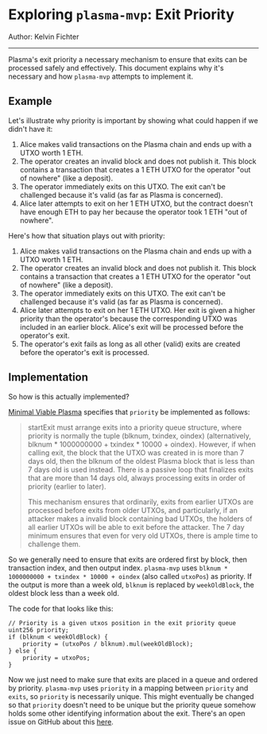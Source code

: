 Exploring `plasma-mvp`: Exit Priority
===

Author: Kelvin Fichter

---

Plasma's exit priority a necessary mechanism to ensure that exits can be processed safely and effectively. This document explains why it's necessary and how `plasma-mvp` attempts to implement it. 

## Example

Let's illustrate why priority is important by showing what could happen if we didn't have it:

1. Alice makes valid transactions on the Plasma chain and ends up with a UTXO worth 1 ETH.
2. The operator creates an invalid block and does not publish it. This block contains a transaction that creates a 1 ETH UTXO for the operator "out of nowhere" (like a deposit).
3. The operator immediately exits on this UTXO. The exit can't be challenged because it's valid (as far as Plasma is concerned).
4. Alice later attempts to exit on her 1 ETH UTXO, but the contract doesn't have enough ETH to pay her because the operator took 1 ETH "out of nowhere".

Here's how that situation plays out with priority:

1. Alice makes valid transactions on the Plasma chain and ends up with a UTXO worth 1 ETH.
2. The operator creates an invalid block and does not publish it. This block contains a transaction that creates a 1 ETH UTXO for the operator "out of nowhere" (like a deposit).
3. The operator immediately exits on this UTXO. The exit can't be challenged because it's valid (as far as Plasma is concerned).
4. Alice later attempts to exit on her 1 ETH UTXO. Her exit is given a higher priority than the operator's because the corresponding UTXO was included in an earlier block. Alice's exit will be processed before the operator's exit.
5. The operator's exit fails as long as all other (valid) exits are created before the operator's exit is processed.

## Implementation

So how is this actually implemented?

[Minimal Viable Plasma](https://ethresear.ch/t/minimal-viable-plasma/426) specifies that `priority` be implemented as follows:

> startExit must arrange exits into a priority queue structure, where priority is normally the tuple (blknum, txindex, oindex) (alternatively, blknum * 1000000000 + txindex * 10000 + oindex). However, if when calling exit, the block that the UTXO was created in is more than 7 days old, then the blknum of the oldest Plasma block that is less than 7 days old is used instead. There is a passive loop that finalizes exits that are more than 14 days old, always processing exits in order of priority (earlier to later).
> 
> This mechanism ensures that ordinarily, exits from earlier UTXOs are processed before exits from older UTXOs, and particularly, if an attacker makes a invalid block containing bad UTXOs, the holders of all earlier UTXOs will be able to exit before the attacker. The 7 day minimum ensures that even for very old UTXOs, there is ample time to challenge them.

So we generally need to ensure that exits are ordered first by block, then transaction index, and then output index. `plasma-mvp` uses `blknum * 1000000000 + txindex * 10000 + oindex` (also called `utxoPos`) as priority. If the output is more than a week old, `blknum` is replaced by `weekOldBlock`, the oldest block less than a week old. 

The code for that looks like this:

```
// Priority is a given utxos position in the exit priority queue
uint256 priority;
if (blknum < weekOldBlock) {
    priority = (utxoPos / blknum).mul(weekOldBlock);
} else {
    priority = utxoPos;
}
```

Now we just need to make sure that exits are placed in a queue and ordered by priority. `plasma-mvp` uses `priority` in a mapping between `priority` and `exits`, so `priority` is necessarily unique. This might eventually be changed so that `priority` doesn't need to be unique but the priority queue somehow holds some other identifying information about the exit. There's an open issue on GitHub about this [here](https://github.com/omisego/plasma-mvp/issues/29).

